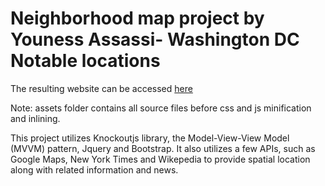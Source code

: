 # Neighborhood map project by Youness Assassi-  Washington DC Notable locations

The resulting website can be accessed <a href="http://younessassassi.github.io/frontend-nanodegree-neighborhood-map/#">here</a>

Note: assets folder contains all source files before css and js minification and inlining.

This project utilizes Knockoutjs library, the Model-View-View Model (MVVM) pattern, Jquery and Bootstrap.  It also utilizes a few APIs, such as Google Maps, New York Times and Wikepedia to provide spatial location along with related information and news.



